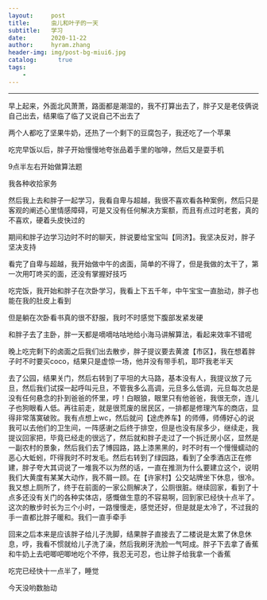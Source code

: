 ```yaml
---
layout:     post
title:      虫儿和叶子的一天
subtitle:   学习
date:       2020-11-22
author:     hyram.zhang
header-img: img/post-bg-miui6.jpg
catalog: 	  true
tags:
    - 
---
```





---


早上起来，外面北风萧萧，路面都是潮湿的，我不打算出去了，胖子又是老伎俩说自己出去，结果临了临了又说自己不出去了

两个人都吃了坚果牛奶，还热了一个剩下的豆腐包子，我还吃了一个苹果

吃完早饭以后，胖子开始慢慢地夸张品着手里的咖啡，然后又是耍手机

9点半左右开始做算法题

我各种收拾家务

然后我上去和胖子一起学习，我看自卑与超越，我很不喜欢看各种案例，然后只是客观的阐述心里情感障碍，可是又没有任何解决方案额，而且有点过时老套，真的不喜欢，硬着头皮快过的

期间和胖子边学习边时不时的聊天，胖说要给宝宝叫【同济】。我坚决反对，胖子坚决支持

看完了自卑与超越，我开始做中午的卤面，简单的不得了，但是我做的太干了，第一次用叮咚买的面，还没有掌握好技巧

吃完饭，我开始和胖子在次卧学习，我看上下五千年，中午宝宝一直胎动，胖子也能在我的肚皮上看到

但是躺在次卧看书真的很不舒服，我时不时感觉下腹部发紧发硬

和胖子去了主卧，胖一天都是嘀嘀咕咕地给小海马讲解算法，看起来效率不错呢

晚上吃完剩下的卤面之后我们出去散步，胖子提议要去黄渡【市区】，我在想着胖子时不时要买coco，结果只是虚惊一场，他并没有带手机，耶吓我老半天

去了公园，结果关门，然后右转到了平坦的大马路，基本没有人，我提议放了元旦，然后我们试探一起呼叫元旦，不管我多么高调，元旦多么低调，元旦每次总是没有任何悬念的扑到爸爸的怀里，哼！白眼狼，眼里只有他爸爸，我很无奈，连儿子也狗眼看人低。再往前走，就是很荒废的居民区，一排都是修理汽车的商店，显得非常落寞破败。我有点想上wc，然后就问【途虎养车】的师傅，师傅好心的说我可以去他们的卫生间，一阵感谢之后终于排空，但是也没有尿多少，继续走，我提议回家把，毕竟已经走的很远了，然后就和胖子走过了一个拆迁房小区，显然是一副农村的景象，然后我们去了博园路，路上漆黑黑的，时不时有一个慢慢蠕动的恶心大蚯蚓，吓得我时不时发毛。然后右转到了绿园路，看到了全季酒店正在修建，胖子夸大其词说了一堆我不以为然的话，一直在推测为什么要建立这个，说明我们大黄度有某某大动作，我不屑一顾。在【许家村】公交站牌坐下休息，很冷。我又想上厕所了，终于在前面的一家公厕解决了，公厕很脏。继续回家，看到了十点多还没有关门的各种实体店，感慨做生意的不容易啊，回到家已经快十点半了。这次的散步时长为三个小时，一路慢慢走，感觉还好，但是就是太冷了，不过我的手一直都比胖子暖和。我们一直手牵手

回来之后本来是应该胖子给儿子洗脚，结果胖子直接去了二楼说是太累了休息休息，哼，我看不惯就给儿子洗了澡，然后我刷牙洗脸一气呵成。胖子下去拿了香蕉和牛奶上去吧唧吧唧地吃个不停，我忍无可忍，也让胖子给我拿一个香蕉

吃完已经快十一点半了，睡觉

今天没哟数胎动 
